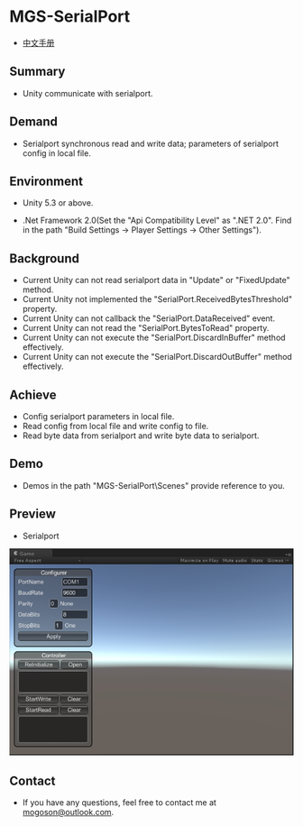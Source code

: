﻿# MGS-SerialPort
- [中文手册](./README_ZH.md)

## Summary
- Unity communicate with serialport.

## Demand
- Serialport synchronous read and write data; parameters of serialport config in local file.

## Environment
- Unity 5.3 or above.

- .Net Framework 2.0(Set the "Api Compatibility Level" as ".NET 2.0". Find in the path
  "Build Settings -> Player Settings -> Other Settings").

## Background
- Current Unity can not read serialport data in "Update" or "FixedUpdate" method.
- Current Unity not implemented the "SerialPort.ReceivedBytesThreshold" property.
- Current Unity can not callback the "SerialPort.DataReceived" event.
- Current Unity can not read the "SerialPort.BytesToRead" property.
- Current Unity can not execute the "SerialPort.DiscardInBuffer" method effectively.
- Current Unity can not execute the "SerialPort.DiscardOutBuffer" method effectively.

## Achieve
- Config serialport parameters in local file.
- Read config from local file and write config to file.
- Read byte data from serialport and write byte data to serialport.

## Demo
- Demos in the path "MGS-SerialPort\Scenes" provide reference to you.

## Preview
- Serialport

![Serialport](./Attachment/README_Image/Serialport.png)

## Contact
- If you have any questions, feel free to contact me at mogoson@outlook.com.